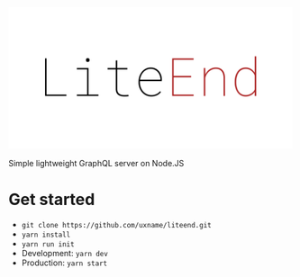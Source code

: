 ![](.github/img.png)

Simple lightweight GraphQL server on Node.JS

# Get started
- `git clone https://github.com/uxname/liteend.git`
- `yarn install`
- `yarn run init`
- Development: `yarn dev`
- Production: `yarn start`
